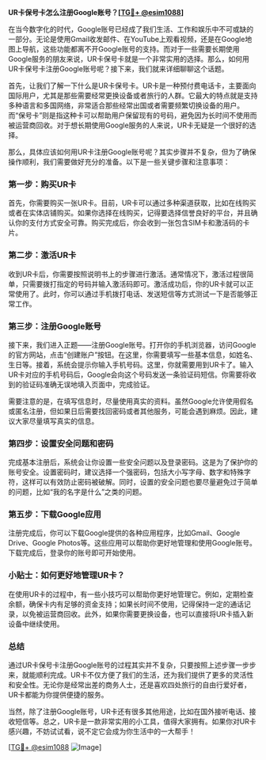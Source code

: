 **UR卡保号卡怎么注册Google账号？[[TG💪+ @esim1088](https://t.me/s/esim1088)]**

在当今数字化的时代，Google账号已经成了我们生活、工作和娱乐中不可或缺的一部分。无论是使用Gmail收发邮件、在YouTube上观看视频，还是在Google地图上导航，这些功能都离不开Google账号的支持。而对于一些需要长期使用Google服务的朋友来说，UR卡保号卡就是一个非常实用的选择。那么，如何用UR卡保号卡注册Google账号呢？接下来，我们就来详细聊聊这个话题。

首先，让我们了解一下什么是UR卡保号卡。UR卡是一种预付费电话卡，主要面向国际用户，尤其是那些需要经常更换设备或者旅行的人群。它最大的特点就是支持多种语言和多国网络，非常适合那些经常出国或者需要频繁切换设备的用户。而“保号卡”则是指这种卡可以帮助用户保留现有的号码，避免因为长时间不使用而被运营商回收。对于想长期使用Google服务的人来说，UR卡无疑是一个很好的选择。

那么，具体应该如何用UR卡注册Google账号呢？其实步骤并不复杂，但为了确保操作顺利，我们需要做好充分的准备。以下是一些关键步骤和注意事项：

### 第一步：购买UR卡

首先，你需要购买一张UR卡。目前，UR卡可以通过多种渠道获取，比如在线购买或者在实体店铺购买。如果你选择在线购买，记得要选择信誉良好的平台，并且确认你的支付方式安全可靠。购买完成后，你会收到一张包含SIM卡和激活码的卡片。

### 第二步：激活UR卡

收到UR卡后，你需要按照说明书上的步骤进行激活。通常情况下，激活过程很简单，只需要拨打指定的号码并输入激活码即可。激活成功后，你的UR卡就可以正常使用了。此时，你可以通过手机拨打电话、发送短信等方式测试一下是否能够正常工作。

### 第三步：注册Google账号

接下来，我们进入正题——注册Google账号。打开你的手机浏览器，访问Google的官方网站，点击“创建账户”按钮。在这里，你需要填写一些基本信息，如姓名、生日等。接着，系统会提示你输入手机号码。这里，你就需要用到UR卡了。输入UR卡对应的手机号码后，Google会向这个号码发送一条验证码短信。你需要将收到的验证码准确无误地填入页面中，完成验证。

需要注意的是，在填写信息时，尽量使用真实的资料。虽然Google允许使用假名或匿名注册，但如果日后需要找回密码或者其他服务，可能会遇到麻烦。因此，建议大家尽量填写真实的信息。

### 第四步：设置安全问题和密码

完成基本注册后，系统会让你设置一些安全问题以及登录密码。这是为了保护你的账号安全。设置密码时，建议选择一个强密码，包括大小写字母、数字和特殊字符，这样可以有效防止密码被破解。同时，设置的安全问题也要尽量避免过于简单的问题，比如“我的名字是什么”之类的问题。

### 第五步：下载Google应用

注册完成后，你可以下载Google提供的各种应用程序，比如Gmail、Google Drive、Google Photos等。这些应用可以帮助你更好地管理和使用Google账号。下载完成后，登录你的账号即可开始使用。

### 小贴士：如何更好地管理UR卡？

在使用UR卡的过程中，有一些小技巧可以帮助你更好地管理它。例如，定期检查余额，确保卡内有足够的资金支持；如果长时间不使用，记得保持一定的通话记录，以免被运营商回收。此外，如果你需要更换设备，也可以直接将UR卡插入新设备中继续使用。

### 总结

通过UR卡保号卡注册Google账号的过程其实并不复杂，只要按照上述步骤一步步来，就能顺利完成。UR卡不仅方便了我们的生活，还为我们提供了更多的灵活性和安全性。无论你是经常出差的商务人士，还是喜欢四处旅行的自由行爱好者，UR卡都能为你提供便捷的服务。

当然，除了注册Google账号，UR卡还有很多其他用途，比如在国外接听电话、接收短信等。总之，UR卡是一款非常实用的小工具，值得大家拥有。如果你对UR卡感兴趣，不妨试试看，说不定它会成为你生活中的一大帮手！

[[TG💪+ @esim1088](https://t.me/s/esim1088) ![Image](https://i.postimg.cc/4NQfJmqS/Snipaste-2025-05-13-00-14-12.png)]